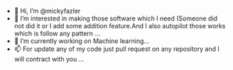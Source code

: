 - 👋 Hi, I’m @mickyfazler
- 👀 I’m interested in making those software which I need (Someone did not did it or I add some addition feature.And I also autopilot those works which is follow any pattern ...
- 🌱 I’m currently working on Machine learning...
- 📫 For update any of my code just pull request on any repository and I will contract with you ...

<!---
mickyfazler/mickyfazler is a ✨ special ✨ repository because its `README.md` (this file) appears on your GitHub profile.
You can click the Preview link to take a look at your changes.
--->
